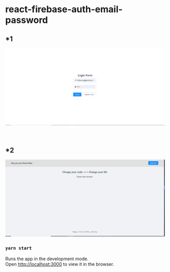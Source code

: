 # react-firebase-auth-email-password
## *1
<img src="./test/image1.PNG">

<br/>
<br/>
<br/>

## *2
<img src="./test/image2.PNG">

### `yarn start`

Runs the app in the development mode.<br />
Open [http://localhost:3000](http://localhost:3000) to view it in the browser.

